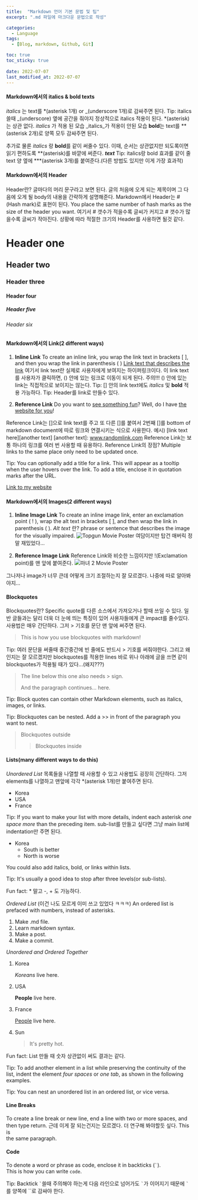 ```yaml
---
title:  "Markdown 언어 기본 문법 및 팁"
excerpt: ".md 파일에 마크다운 문법으로 작성"

categories:
  - Language
tags:
  - [Blog, markdown, Github, Git]

toc: true
toc_sticky: true
 
date: 2022-07-07
last_modified_at: 2022-07-07
---
```


#### Markdown에서의 italics & bold texts

_italics_ 는 text를 *(asterisk 1개) or _(underscore 1개)로 감싸주면 된다.
Tip: italics 쓸때 _(underscore) 옆에 공간을 줘야지 정상적으로 italics 적용이 된다. *(asterisk)는 상관 없다.
_italics_ 가 적용 된 모습
_italics_가 적용이 안된 모습
**bold**는 text를 **(asterisk 2개)로 양쪽 모두 감싸주면 된다.

추가로 물론 _italics_ 랑 **bold**를 같이 써줄수 있다.
이때, 순서는 상관없지만 되도록이면 읽기 편하도록 **(asterisk)를 바깥에 써준다.
***text***
Tip: italics랑 bold 효과를 같이 줄 text 양 옆에 ***(asterisk 3개)를 붙여준다.(다른 방법도 있지만 이게 가장 효과적)


#### Markdown에서의 Header

Header란? 글마다의 머리 문구라고 보면 된다.
글의 처음에 오게 되는 제목이며 그 다음에 오게 될 body의 내용을 간략하게 설명해준다.
Markdown에서 Header는 #(Hash mark)로 표현이 된다.
You place the same number of hash marks as the size of the header you want.
여기서 # 갯수가 적을수록 글씨가 커지고 # 갯수가 많을수록 글씨가 작아진다.
상황에 따라 적절한 크기의 Header를 사용하면 될것 같다.

# Header one

## Header two

### Header three

#### Header four

##### Header five

###### Header six


#### Markdown에서의 Link(2 different ways)

1. **Inline Link**
To create an inline link, you wrap the link text in brackets [ ], and then you wrap the link in parenthesis ( )
[Link text that describes the link](https://hyunsang4072.github.io/)
여기서 link text란 실제로 사용자에게 보여지는 하이퍼링크이다.
이 link text를 사용자가 클릭하면, () 안에 있는 링크로 이동이 되게 된다.
주의!!! () 안에 있는 link는 직접적으로 보이지는 않는다.
Tip: [] 안의 link text에도 _italics_ 및 **bold** 적용 가능하다.
Tip: Header를 link로 만들수 있다.

2. **Reference Link**
Do you want to [see something fun][a fun place]?
Well, do I have [the website for you][another fun place]!

[a fun place]: www.zombo.com
[another fun place]: www.stumbleupon.com
Reference Link는 []으로 link text를 주고 또 다른 []를 붙여서 2번째 []를 bottom of markdown document에 따로 링크와 연결시키는 식으로 사용한다.
예시) [link text here][another text]
[another text]: www.randomlink.com
Reference Link는 보통 하나의 링크를 여러 번 사용할 때 유용하다.
Reference Link의 장점? Multiple links to the same place only need to be updated once.

Tip: You can optionally add a title for a link. This will appear as a tooltip when the user hovers over the link. To add a title, enclose it in quotation marks after the URL.

[Link to my website](https://hyunsang4072.github.io/ "Hairylog")


#### Markdown에서의 Images(2 different ways)

1. **Inline Image Link**
To create an inline image link, enter an exclamation point ( ! ), wrap the alt text in brackets [ ], and then wrap the link in parenthesis ( ).
_Alt text_ 란? phrase or sentence that describes the image for the visually impaired.
![Topgun Movie Poster](https://search.pstatic.net/common/?src=http%3A%2F%2Fblogfiles.naver.net%2FMjAyMjA2MjVfNTQg%2FMDAxNjU2MTMzNTc1NTE1.JxKaH5ljGqOWuGFtXnnkpsTYTMmNHjy7qD9gBj9Za60g.265cQI8N7khDClWFrrxVtfgAERhT4x7_H3xwQyuP_VUg.JPEG.keun8102%2F%25C5%25BE%25B0%25C7%25B8%25C5%25B9%25F6%25B8%25AF.jpg&type=sc960_832)
여담이지만 탑건 매버릭 정말 재밌었다...

2. **Reference Image Link**
Reference Link와 비슷한 느낌이지만 !(Exclamation point)를 맨 앞에 붙여준다.
![마녀 2 Movie Poster][마녀 2]

[마녀 2]: https://search.pstatic.net/common/?src=http%3A%2F%2Fblogfiles.naver.net%2FMjAyMjA1MjZfMTk2%2FMDAxNjUzNTMzNjg0NjI3.vQrqFtgVZXM5pVp4neFs_EY815UbErskBQowztkaBk8g.3rN5aoq5oHvfQHk-nRWCI5K0kl-fhZKbSShCb61ISv4g.JPEG.hwpfiles%2FKakaoTalk_20220526_115222415_05.jpg&type=sc960_832
그나저나 image가 너무 큰데 어떻게 크기 조절하는지 잘 모르겠다.
나중에 따로 알아봐야지...

#### Blockquotes

Blockquotes란?
Specific quote를 다른 소스에서 가져오거나 할때 쓰일 수 있다.
일반 글들과는 달리 더욱 더 눈에 띄는 특징이 있어 사용자들에게 큰 impact를 줄수있다.
사용법은 매우 간단하다. 그저 > 기호를 문단 맨 앞에 써주면 된다.
> This is how you use blockquotes with markdown!

Tip: 여러 문단을 써줄때 중간중간에 빈 줄에도 반드시 > 기호를 써줘야한다.
그리고 왜인지는 잘 모르겠지만 blockquotes를 적용한 lines 바로 위나 아래에 글을 쓰면 같이 blockquotes가 적용될 때가 있다...(왜지???)

> The line below this one also needs > sign.
>
> And the paragraph continues... here.

Tip: Block quotes can contain other Markdown elements, such as italics, images, or links.

Tip: Blockquotes can be nested. Add a >> in front of the paragraph you want to nest.

> Blockquotes outside
>
>> Blockquotes inside

#### Lists(many different ways to do this)

_Unordered List_
목록들을 나열할 때 사용할 수 있고 사용법도 굉장히 간단하다.
그저 elements를 나열하고 맨앞에 각각 *(asterisk 1개)만 붙여주면 된다.
* Korea
* USA
* France

Tip: If you want to make your list with more details, indent each asterisk _one space more_ than the preceding item.
sub-list를 만들고 싶다면 그냥 main list에 indentation만 주면 된다.
* Korea
  * South is better
  * North is worse

You could also add italics, bold, or links within lists.

Tip: It's usually a good idea to stop after three levels(or sub-lists).

Fun fact: * 말고 -, + 도 가능하다.

_Ordered List_
(이건 나도 모르게 이미 쓰고 있었다 ㅋㅋㅋ)
An ordered list is prefaced with numbers, instead of asterisks.
1. Make .md file.
2. Learn markdown syntax.
3. Make a post.
4. Make a commit.

_Unordered and Ordered Together_

1. Korea

   _Koreans_ live here.

2. USA

   **People** live here.

3. France

   [People](https://www.google.com/) live here.

4. Sun  
   > It's pretty hot.

Fun fact: List 만들 때 숫자 상관없이 써도 결과는 같다.

Tip: To add another element in a list while preserving the continuity of the list, indent the element *four spaces* or *one tab*, as shown in the following examples.

Tip: You can nest an unordered list in an ordered list, or vice versa.

#### Line Breaks
To create a line break or new line, end a line with two or more spaces, and then type return.
근데 이게 잘 되는건지는 모르겠다. 더 연구해 봐야할듯 싶다.
This is  
the same paragraph.


#### Code
To denote a word or phrase as code, enclose it in backticks (`` ` ``).  
This is how you can write `code`.

Tip: Backtick `` ` ``쓸때 주의해야 하는게 다음 라인으로 넘어가도 `` ` ``가 이어지기 때문에 `` ` ``를 양쪽에 ``로 감싸야 한다.